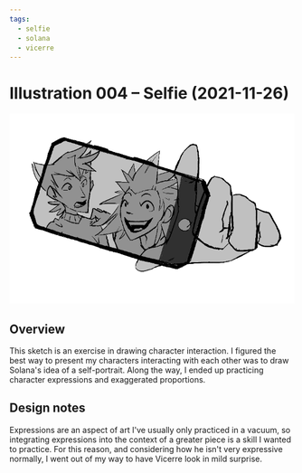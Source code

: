 ```yaml
---
tags:
  - selfie
  - solana
  - vicerre
---
```


# Illustration 004 – Selfie (2021-11-26)

<img src="assets/2021-11-26_image-017.png">

## Overview

This sketch is an exercise in drawing character interaction. I figured the best way to present my characters interacting with each other was to draw Solana's idea of a self-portrait. Along the way, I ended up practicing character expressions and exaggerated proportions.

## Design notes

Expressions are an aspect of art I've usually only practiced in a vacuum, so integrating expressions into the context of a greater piece is a skill I wanted to practice. For this reason, and considering how he isn't very expressive normally, I went out of my way to have Vicerre look in mild surprise.
